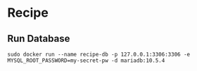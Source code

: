 # Recipe

## Run Database
`sudo docker run --name recipe-db -p 127.0.0.1:3306:3306 -e MYSQL_ROOT_PASSWORD=my-secret-pw -d mariadb:10.5.4`